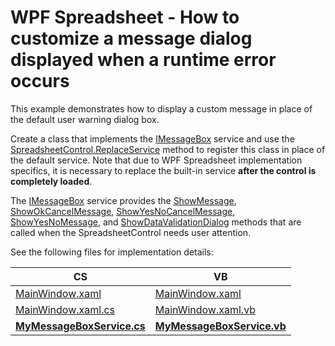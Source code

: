 # WPF Spreadsheet - How to customize a message dialog displayed when a runtime error occurs


This example demonstrates how to display a custom message in place of the default user warning dialog box.

Create a class that implements the [IMessageBox](https://documentation.devexpress.com/CoreLibraries/DevExpress.XtraSpreadsheet.Services.IMessageBoxService.class) service and use the [SpreadsheetControl.ReplaceService](https://documentation.devexpress.com/WPF/DevExpress.Xpf.Spreadsheet.SpreadsheetControl.ReplaceService~T~.method) method to register this class in place of the default service. Note that due to WPF Spreadsheet implementation specifics, it is necessary to replace the built-in service **after the control is completely loaded**.

The [IMessageBox](https://documentation.devexpress.com/CoreLibraries/DevExpress.XtraSpreadsheet.Services.IMessageBoxService.class) service provides the [ShowMessage](https://documentation.devexpress.com/CoreLibraries/DevExpress.XtraSpreadsheet.Services.IMessageBoxService.ShowMessage.method), [ShowOkCancelMessage](https://documentation.devexpress.com/CoreLibraries/DevExpress.XtraSpreadsheet.Services.IMessageBoxService.ShowOkCancelMessage.method), [ShowYesNoCancelMessage](https://documentation.devexpress.com/CoreLibraries/DevExpress.XtraSpreadsheet.Services.IMessageBoxService.ShowYesNoCancelMessage.method), [ShowYesNoMessage](https://documentation.devexpress.com/CoreLibraries/DevExpress.XtraSpreadsheet.Services.IMessageBoxService.ShowYesNoMessage.method), and [ShowDataValidationDialog](https://documentation.devexpress.com/CoreLibraries/DevExpress.XtraSpreadsheet.Services.IMessageBoxService.ShowDataValidationDialog.method) methods that are called when the SpreadsheetControl needs user attention.

See the following files for implementation details:

CS | VB
------------ | -------------
[MainWindow.xaml](./CS/WpfSpreadsheet_MessageBoxService/MainWindow.xaml) | [MainWindow.xaml](./VB/WpfSpreadsheet_MessageBoxService/MainWindow.xaml)
[MainWindow.xaml.cs](./CS/WpfSpreadsheet_MessageBoxService/MainWindow.xaml.cs) | [MainWindow.xaml.vb](./VB/WpfSpreadsheet_MessageBoxService/MainWindow.xaml.vb)
[**MyMessageBoxService.cs**](./CS/WpfSpreadsheet_MessageBoxService/MyMessageBoxService.cs) | [**MyMessageBoxService.vb**](./VB/WpfSpreadsheet_MessageBoxService/MyMessageBoxService.vb)
